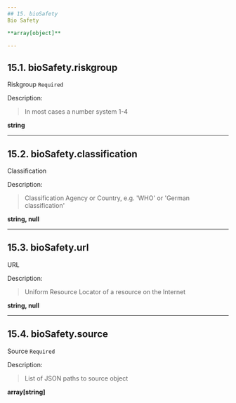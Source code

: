 ```yaml
---
## 15. bioSafety
Bio Safety  

**array[object]**

---
```

## 15.1. bioSafety.riskgroup
Riskgroup  `Required`

Description:
> In most cases a number system 1-4  

**string**

---
## 15.2. bioSafety.classification
Classification  

Description:
> Classification Agency or Country, e.g. 'WHO' or 'German classification'  

**string, null**

---
## 15.3. bioSafety.url
URL  

Description:
> Uniform Resource Locator of a resource on the Internet  

**string, null**

---
## 15.4. bioSafety.source
Source  `Required`

Description:
> List of JSON paths to source object  

**array[string]**
